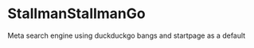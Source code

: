 StallmanStallmanGo
==================

Meta search engine using duckduckgo bangs and startpage as a default

